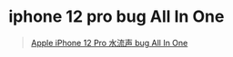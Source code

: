 # iphone 12 pro bug All In One



> [Apple iPhone 12 Pro 水流声 bug All In One](https://www.cnblogs.com/xgqfrms/p/16332623.html)






